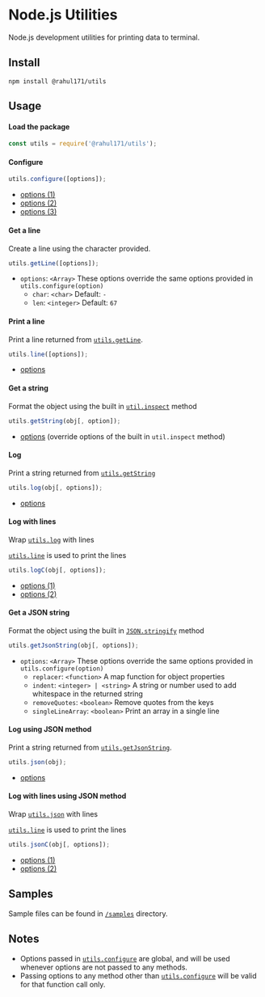 # Node.js Utilities

Node.js development utilities for printing data to terminal.

## Install

```shell script
npm install @rahul171/utils
```

## Usage

#### Load the package
```javascript
const utils = require('@rahul171/utils');
```

#### Configure
```javascript
utils.configure([options]);
```
- [options (1)](#get-a-line)
- [options (2)](#get-a-json-string)
- [options (3)](#get-a-string)


#### Get a line
Create a line using the character provided.
```javascript
utils.getLine([options]);
```
- `options`: `<Array>` These options override the same options provided in `utils.configure(option)`
    - `char`: `<char>` Default: `-`
    - `len`: `<integer>` Default: `67`

#### Print a line
Print a line returned from [`utils.getLine`](#get-a-line).
```javascript
utils.line([options]);
```
- [options](#get-a-line)

#### Get a string
Format the object using the built in [`util.inspect`](https://nodejs.org/api/util.html#util_util_inspect_object_options) method
```javascript
utils.getString(obj[, option]);
```
- [options](https://nodejs.org/api/util.html#util_util_inspect_object_options)
(override options of the built in `util.inspect` method)
    
#### Log
Print a string returned from [`utils.getString`](#get-a-string)
```javascript
utils.log(obj[, options]);
```
- [options](#get-a-string)

#### Log with lines
Wrap [`utils.log`](#log) with lines

[`utils.line`](#print-a-line) is used to print the lines
```javascript
utils.logC(obj[, options]);
```
- [options (1)](#print-a-line)
- [options (2)](#get-a-string)

#### Get a JSON string
Format the object using the built in [`JSON.stringify`](https://developer.mozilla.org/en-US/docs/Web/JavaScript/Reference/Global_Objects/JSON/stringify) method
```javascript
utils.getJsonString(obj[, options]);
```
- `options`: `<Array>` These options override the same options provided in `utils.configure(option)`
    - `replacer`: `<function>` A map function for object properties
    - `indent`: `<integer> | <string>` A string or number used to add whitespace in the returned string
    - `removeQuotes`: `<boolean>` Remove quotes from the keys
    - `singleLineArray`: `<boolean>` Print an array in a single line

#### Log using JSON method
Print a string returned from [`utils.getJsonString`](#get-a-json-string).
```javascript
utils.json(obj);
```
- [options](#get-a-json-string)

#### Log with lines using JSON method
Wrap [`utils.json`](#log-using-json-method) with lines

[`utils.line`](#print-a-line) is used to print the lines
```javascript
utils.jsonC(obj[, options]);
```
- [options (1)](#print-a-line)
- [options (2)](#get-a-json-string)

## Samples

Sample files can be found in [`/samples`](https://github.com/rahul3883/utils/tree/master/samples) directory.

## Notes

- Options passed in [`utils.configure`](#configure) are global, and will be used
whenever options are not passed to any methods.
- Passing options to any method other than [`utils.configure`](#configure) will
be valid for that function call only.
